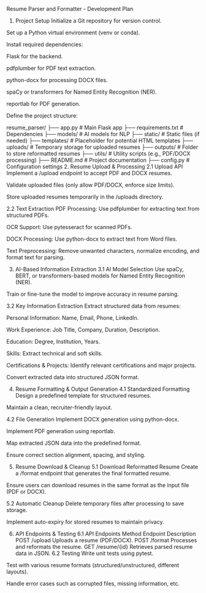 Resume Parser and Formatter - Development Plan
1. Project Setup
Initialize a Git repository for version control.

Set up a Python virtual environment (venv or conda).

Install required dependencies:

Flask for the backend.

pdfplumber for PDF text extraction.

python-docx for processing DOCX files.

spaCy or transformers for Named Entity Recognition (NER).

reportlab for PDF generation.

Define the project structure:

resume_parser/
├── app.py          # Main Flask app
├── requirements.txt  # Dependencies
├── models/         # AI models for NLP
├── static/         # Static files (if needed)
├── templates/      # Placeholder for potential HTML templates
├── uploads/        # Temporary storage for uploaded resumes
├── outputs/        # Folder to store reformatted resumes
├── utils/          # Utility scripts (e.g., PDF/DOCX processing)
├── README.md       # Project documentation
├── config.py       # Configuration settings
2. Resume Upload & Processing
2.1 Upload API
Implement a /upload endpoint to accept PDF and DOCX resumes.

Validate uploaded files (only allow PDF/DOCX, enforce size limits).

Store uploaded resumes temporarily in the /uploads directory.

2.2 Text Extraction
PDF Processing: Use pdfplumber for extracting text from structured PDFs.

OCR Support: Use pytesseract for scanned PDFs.

DOCX Processing: Use python-docx to extract text from Word files.

Text Preprocessing: Remove unwanted characters, normalize encoding, and format text for parsing.

3. AI-Based Information Extraction
3.1 AI Model Selection
Use spaCy, BERT, or transformers-based models for Named Entity Recognition (NER).

Train or fine-tune the model to improve accuracy in resume parsing.

3.2 Key Information Extraction
Extract structured data from resumes:

Personal Information: Name, Email, Phone, LinkedIn.

Work Experience: Job Title, Company, Duration, Description.

Education: Degree, Institution, Years.

Skills: Extract technical and soft skills.

Certifications & Projects: Identify relevant certifications and major projects.

Convert extracted data into structured JSON format.

4. Resume Formatting & Output Generation
4.1 Standardized Formatting
Design a predefined template for structured resumes.

Maintain a clean, recruiter-friendly layout.

4.2 File Generation
Implement DOCX generation using python-docx.

Implement PDF generation using reportlab.

Map extracted JSON data into the predefined format.

Ensure correct section alignment, spacing, and styling.

5. Resume Download & Cleanup
5.1 Download Reformatted Resume
Create a /format endpoint that generates the final formatted resume.

Ensure users can download resumes in the same format as the input file (PDF or DOCX).

5.2 Automatic Cleanup
Delete temporary files after processing to save storage.

Implement auto-expiry for stored resumes to maintain privacy.

6. API Endpoints & Testing
6.1 API Endpoints
Method	Endpoint	Description
POST	/upload	Uploads a resume (PDF/DOCX).
POST	/format	Processes and reformats the resume.
GET	/resume/{id}	Retrieves parsed resume data in JSON.
6.2 Testing
Write unit tests using pytest.

Test with various resume formats (structured/unstructured, different layouts).

Handle error cases such as corrupted files, missing information, etc.